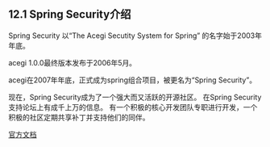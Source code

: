 ## 12.1 Spring Security介绍

Spring Security 以“The Acegi Secutity System for Spring” 的名字始于2003年年底。

acegi 1.0.0最终版本发布于2006年5月。

acegi在2007年年底，正式成为spring组合项目，被更名为“Spring Security”。

现在，Spring Security成为了一个强大而又活跃的开源社区。 在Spring Security支持论坛上有成千上万的信息。 有一个积极的核心开发团队专职进行开发，一个积极的社区定期共享补丁并支持他们的同伴。

[官方文档](https://docs.spring.io/spring-security/site/docs/5.2.1.RELEASE/reference/htmlsingle/)